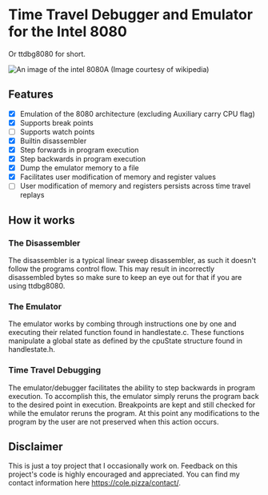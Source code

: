 # Time Travel Debugger and Emulator for the Intel 8080

Or ttdbg8080 for short.

![An image of the intel 8080A](https://upload.wikimedia.org/wikipedia/commons/3/3a/KL_Intel_i8080_Black_Background.jpg "An intel 8080A")
(Image courtesy of wikipedia)

## Features
- [X] Emulation of the 8080 architecture (excluding Auxiliary carry CPU flag)
- [X] Supports break points
- [ ] Supports watch points
- [X] Builtin disassembler
- [X] Step forwards in program execution
- [X] Step backwards in program execution
- [X] Dump the emulator memory to a file
- [X] Facilitates user modification of memory and register values
- [ ] User modification of memory and registers persists across time travel replays

## How it works

### The Disassembler

The disassembler is a typical linear sweep disassembler, as such it doesn't follow the programs control flow. This may result in incorrectly disassembled bytes so make sure to keep an eye out for that if you are using ttdbg8080.

### The Emulator

The emulator works by combing through instructions one by one and executing their related function found in handlestate.c. These functions manipulate a global state as defined by the cpuState structure found in handlestate.h.

### Time Travel Debugging

The emulator/debugger facilitates the ability to step backwards in program execution. To accomplish this, the emulator simply reruns the program back to the desired point in execution. Breakpoints are kept and still checked for while the emulator reruns the program. At this point any modifications to the program by the user are not preserved when this action occurs.

## Disclaimer

This is just a toy project that I occasionally work on. Feedback on this project's code is highly encouraged and appreciated. You can find my contact information here https://cole.pizza/contact/.